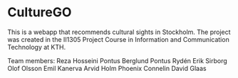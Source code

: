 # CultureGO

This is a webapp that recommends cultural sights in Stockholm. The project was created in the II1305 Project Course in Information and Communication Technology at KTH.

Team members:
Reza Hosseini
Pontus Berglund
Pontus Rydén
Erik Sirborg
Olof Olsson
Emil Kanerva
Arvid Holm
Phoenix Connelin
David Glaas
